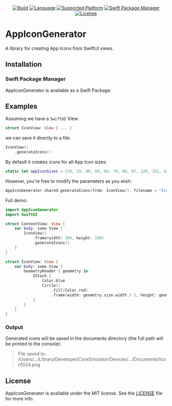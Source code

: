 <p align="center">
  <a href="https://github.com/pawello2222/AppIconGenerator"><img src="https://github.com/pawello2222/AppIconGenerator/actions/workflows/swift.yml/badge.svg" alt="Build"></a>
  <a href="https://github.com/pawello2222/AppIconGenerator"><img src="https://img.shields.io/badge/language-swift-orange.svg" alt="Language"></a>
  <a href="https://github.com/pawello2222/AppIconGenerator"><img src="https://img.shields.io/badge/platform-iOS-lightgrey" alt="Supported Platform"></a>
  <a href="https://github.com/pawello2222/AppIconGenerator"><img src="https://img.shields.io/badge/SPM-compatible-brightgreen.svg" alt="Swift Package Manager"></a>
  <a href="https://github.com/pawello2222/AppIconGenerator"><img src="https://img.shields.io/badge/license-MIT-blue.svg" alt="License"></a>
</p>

# AppIconGenerator

A library for creating App Icons from SwiftUI views.

## Installation

### Swift Package Manager

AppIconGenerator is available as a Swift Package.

## Examples

Assuming we have a `SwiftUI` View:
``` Swift
struct IconView: View { ... }
```
we can save it directly to a file:
``` Swift
IconView()
    .generateIcons()
```
By default it creates icons for all App Icon sizes:
``` Swift
static let appIconSizes = [20, 29, 40, 58, 60, 76, 80, 87, 120, 152, 167, 180, 1024]
```
However, you're free to modify the parameters as you wish:
``` Swift
AppIconGenerator.shared.generateIcons(from: IconView(), filename = "Icon", sizes = [100, 200, 300])
```
Full demo:
``` Swift
import AppIconGenerator
import SwiftUI

struct ContentView: View {
    var body: some View {
        IconView()
            .frame(width: 100, height: 100)
            .generateIcons()
    }
}

struct IconView: View {
    var body: some View {
        GeometryReader { geometry in
            ZStack {
                Color.blue
                Circle()
                    .fill(Color.red)
                    .frame(width: geometry.size.width / 2, height: geometry.size.height / 2)
            }
        }
    }
}
```

### Output

Generated icons will be saved in the documents directory (the full path will be printed to the console):

> File saved to: /Users/.../Library/Developer/CoreSimulator/Devices/.../Documents/Icon1024.png

## License

AppIconGenerator is available under the MIT license. See the [LICENSE](https://github.com/pawello2222/AppIconGenerator/blob/main/LICENSE) file for more info.
